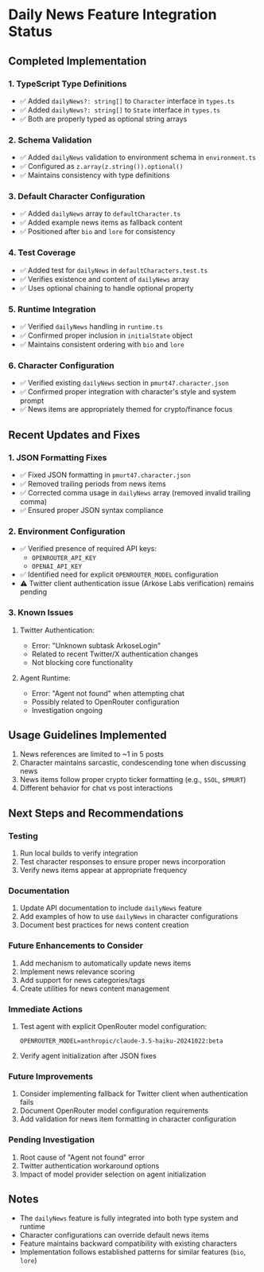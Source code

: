 # Daily News Feature Integration Status

## Completed Implementation

### 1. TypeScript Type Definitions
- ✅ Added `dailyNews?: string[]` to `Character` interface in `types.ts`
- ✅ Added `dailyNews?: string[]` to `State` interface in `types.ts`
- ✅ Both are properly typed as optional string arrays

### 2. Schema Validation
- ✅ Added `dailyNews` validation to environment schema in `environment.ts`
- ✅ Configured as `z.array(z.string()).optional()`
- ✅ Maintains consistency with type definitions

### 3. Default Character Configuration
- ✅ Added `dailyNews` array to `defaultCharacter.ts`
- ✅ Added example news items as fallback content
- ✅ Positioned after `bio` and `lore` for consistency

### 4. Test Coverage
- ✅ Added test for `dailyNews` in `defaultCharacters.test.ts`
- ✅ Verifies existence and content of `dailyNews` array
- ✅ Uses optional chaining to handle optional property

### 5. Runtime Integration
- ✅ Verified `dailyNews` handling in `runtime.ts`
- ✅ Confirmed proper inclusion in `initialState` object
- ✅ Maintains consistent ordering with `bio` and `lore`

### 6. Character Configuration
- ✅ Verified existing `dailyNews` section in `pmurt47.character.json`
- ✅ Confirmed proper integration with character's style and system prompt
- ✅ News items are appropriately themed for crypto/finance focus

## Recent Updates and Fixes

### 1. JSON Formatting Fixes
- ✅ Fixed JSON formatting in `pmurt47.character.json`
- ✅ Removed trailing periods from news items
- ✅ Corrected comma usage in `dailyNews` array (removed invalid trailing comma)
- ✅ Ensured proper JSON syntax compliance

### 2. Environment Configuration
- ✅ Verified presence of required API keys:
  - `OPENROUTER_API_KEY`
  - `OPENAI_API_KEY`
- ✅ Identified need for explicit `OPENROUTER_MODEL` configuration
- ⚠️ Twitter client authentication issue (Arkose Labs verification) remains pending

### 3. Known Issues
1. Twitter Authentication:
   - Error: "Unknown subtask ArkoseLogin"
   - Related to recent Twitter/X authentication changes
   - Not blocking core functionality

2. Agent Runtime:
   - Error: "Agent not found" when attempting chat
   - Possibly related to OpenRouter configuration
   - Investigation ongoing

## Usage Guidelines Implemented
1. News references are limited to ~1 in 5 posts
2. Character maintains sarcastic, condescending tone when discussing news
3. News items follow proper crypto ticker formatting (e.g., `$SOL`, `$PMURT`)
4. Different behavior for chat vs post interactions

## Next Steps and Recommendations

### Testing
1. Run local builds to verify integration
2. Test character responses to ensure proper news incorporation
3. Verify news items appear at appropriate frequency

### Documentation
1. Update API documentation to include `dailyNews` feature
2. Add examples of how to use `dailyNews` in character configurations
3. Document best practices for news content creation

### Future Enhancements to Consider
1. Add mechanism to automatically update news items
2. Implement news relevance scoring
3. Add support for news categories/tags
4. Create utilities for news content management

### Immediate Actions
1. Test agent with explicit OpenRouter model configuration:
   ```
   OPENROUTER_MODEL=anthropic/claude-3.5-haiku-20241022:beta
   ```

2. Verify agent initialization after JSON fixes

### Future Improvements
1. Consider implementing fallback for Twitter client when authentication fails
2. Document OpenRouter model configuration requirements
3. Add validation for news item formatting in character configuration

### Pending Investigation
1. Root cause of "Agent not found" error
2. Twitter authentication workaround options
3. Impact of model provider selection on agent initialization

## Notes
- The `dailyNews` feature is fully integrated into both type system and runtime
- Character configurations can override default news items
- Feature maintains backward compatibility with existing characters
- Implementation follows established patterns for similar features (`bio`, `lore`)
